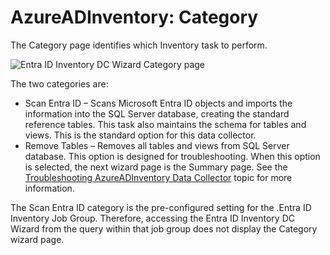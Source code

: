 # AzureADInventory: Category

The Category page identifies which Inventory task to perform.

![Entra ID Inventory DC Wizard Category page](/img/product_docs/accessanalyzer/12.0/admin/datacollector/azureadinventory/category.webp)

The two categories are:

- Scan Entra ID – Scans Microsoft Entra ID objects and imports the information into the SQL Server
  database, creating the standard reference tables. This task also maintains the schema for tables
  and views. This is the standard option for this data collector.
- Remove Tables – Removes all tables and views from SQL Server database. This option is designed for
  troubleshooting. When this option is selected, the next wizard page is the Summary page. See the
  [Troubleshooting AzureADInventory Data Collector](/docs/accessanalyzer/12.0/admin/datacollector/azureadinventory/troubleshooting.md) topic for more information.

The Scan Entra ID category is the pre-configured setting for the .Entra ID Inventory Job Group.
Therefore, accessing the Entra ID Inventory DC Wizard from the query within that job group does not
display the Category wizard page.
